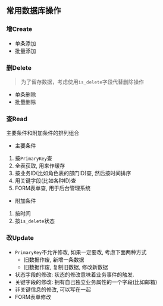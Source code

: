 ## 常用数据库操作

### 增Create

- 单条添加
- 批量添加

### 删Delete

> 为了留存数据，考虑使用`is_delete`字段代替删除操作

- 单条删除
- 批量删除

### 查Read

主要条件和附加条件的排列组合

- 主要条件

1. 按`PrimaryKey`查
2. 全表获取, 用来作缓存
3. 按业务ID(比如角色表的部门ID)查, 然后按时间排序
4. 用关键字段(比如各种ID)查
5. FORM表单查, 用于后台管理系统

- 附加条件
1. 按时间
1. 按`is_delete`状态

### 改Update

- `PrimaryKey`不允许修改, 如果一定要改, 考虑下面两种方式
  -  旧数据作废, 新增一条数据
  - 旧数据作废, 复制旧数据, 修改新数据
- 状态字段的修改: 状态的修改意味着业务事件的触发.
- 关键字段的修改: 拥有自己独立业务属性的一个字段(比如邮箱)
- 非关键信息的修改, 可以写在一起
- FORM表单修改
